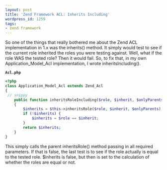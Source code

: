```yaml
---
layout: post
title: 'Zend Framework ACL: Inherits Including'
wordpress_id: 1259
tags:
- zend framework
---
```

So one of the things that really bothered me about the Zend ACL implementation in 1.x was the inherits() method.  It simply would test to see if the current role inherited the roles you were testing against.  Well, what if the role WAS the tested role?  Then it would fail.  So, to fix that, in my own Application_Model_Acl implementation, I wrote inheritsIncluding().  

**`Acl.php`**
```php
<?php
class Application_Model_Acl extends Zend_Acl
{
 // snippy
    public function inheritsRoleIncluding($role, $inherit, $onlyParents = false)
    {
        $inherits = $this->inheritsRole($role, $inherit, $onlyParents);
        if (!$inherits) {
            $inherits = $role == $inherit;
        }
        return $inherits;
    }  
}
```

This simply calls the parent inheritsRole() method passing in all required parameters.  If that is false, the last test is to see if the role actually is equal to the tested role.  $inherits is false, but then is set to the calculation of whether the roles are equal or not.
